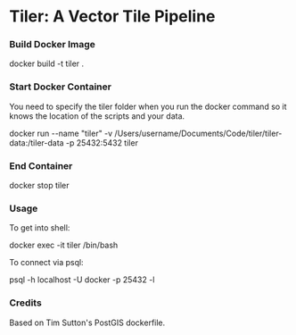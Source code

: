 # Tiler: A Vector Tile Pipeline

### Build Docker Image

docker build -t tiler .

### Start Docker Container

You need to specify the tiler folder when you run the docker command so it knows the location of the scripts and your data.

docker run --name "tiler" -v /Users/username/Documents/Code/tiler/tiler-data:/tiler-data -p 25432:5432 tiler

### End Container

docker stop tiler

### Usage

To get into shell:

docker exec -it tiler /bin/bash

To connect via psql:

psql -h localhost -U docker -p 25432 -l

### Credits
Based on Tim Sutton's PostGIS dockerfile.